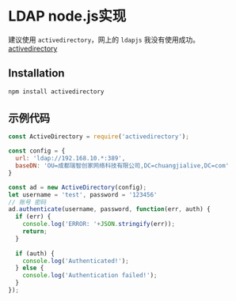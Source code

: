 # LDAP node.js实现

建议使用 `activedirectory`，网上的 `ldapjs` 我没有使用成功。  
[activedirectory](https://github.com/gheeres/node-activedirectory)  


## Installation
```javascript
npm install activedirectory
```
## 示例代码
```javascript
const ActiveDirectory = require('activedirectory');

const config = { 
  url: 'ldap://192.168.10.*:389',
  baseDN: 'OU=成都瑞智创家网络科技有限公司,DC=chuangjialive,DC=com'
}

const ad = new ActiveDirectory(config);
let username = 'test', password = '123456'
// 账号 密码
ad.authenticate(username, password, function(err, auth) {
  if (err) {
    console.log('ERROR: '+JSON.stringify(err));
    return;
  }
  
  if (auth) {
    console.log('Authenticated!');
  } else {
    console.log('Authentication failed!');
  }
});
```
